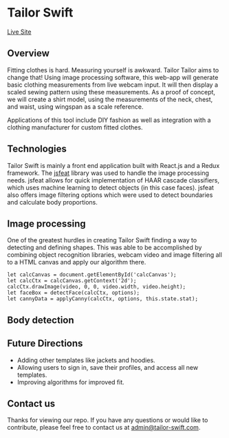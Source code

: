 # Tailor Swift

[Live Site](https://www.tailor-swift.com)

## Overview

Fitting clothes is hard. Measuring yourself is awkward. Tailor Tailor aims to change that! Using image processing software, this web-app will generate basic clothing measurements from live webcam input. It will then display a scaled sewing pattern using these measurements. As a proof of concept, we will create a shirt model, using the measurements of the neck, chest, and waist, using wingspan as a scale reference.

Applications of this tool include DIY fashion as well as integration with a clothing manufacturer for custom fitted clothes.

## Technologies

Tailor Swift is mainly a front end application built with React.js and a Redux framework. The [jsfeat](https://inspirit.github.io) library was used to handle the image processing needs.  jsfeat allows for quick implementation of HAAR cascade classifiers, which uses machine learning to detect objects (in this case faces).  jsfeat also offers image filtering options which were used to detect boundaries and calculate body proportions.   

##  Image processing

One of the greatest hurdles in creating Tailor Swift finding a way to detecting and defining shapes.  This was able to be accomplished by combining object recognition libraries, webcam video and image filtering all to a HTML canvas and apply our algorithm there.

```
let calcCanvas = document.getElementById('calcCanvas');
let calcCtx = calcCanvas.getContext('2d');
calcCtx.drawImage(video, 0, 0, video.width, video.height);
let faceBox = detectFace(calcCtx, options);
let cannyData = applyCanny(calcCtx, options, this.state.stat);

```

## Body detection




## Future Directions
- Adding other templates like jackets and hoodies.
- Allowing users to sign in, save their profiles, and access all new  templates.
- Improving algorithms for improved fit.

## Contact us

Thanks for viewing our repo.  If you have any questions or would like to contribute, please feel free to contact us at admin@tailor-swift.com.
